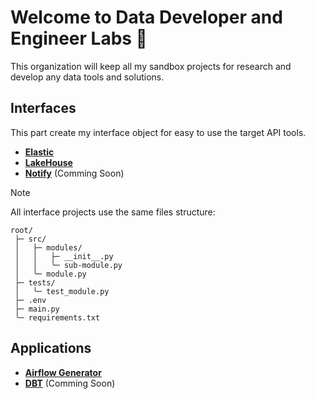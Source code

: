 # Welcome to Data Developer and Engineer Labs 👋

This organization will keep all my sandbox projects for research and develop any data tools and solutions.

## Interfaces

This part create my interface object for easy to use the target API tools.

- [**Elastic**](https://github.com/dde-labs/self-elasticsearch)
- [**LakeHouse**](https://github.com/dde-labs/self-lake)
- [**Notify**]() (Comming Soon)

> [!NOTE]
> All interface projects use the same files structure:
> 
> ```text
> root/
>  ├─ src/
>  │   ├─ modules/
>  │   │   ├─ __init__.py
>  │   │   ╰─ sub-module.py
>  │   ╰─ module.py
>  ├─ tests/
>  │   ╰─ test_module.py
>  ├─ .env
>  ├─ main.py
>  ╰─ requirements.txt
> ```

## Applications

- [**Airflow Generator**](https://github.com/dde-labs/self-airflow-min)
- [**DBT**]() (Comming Soon)

